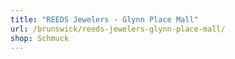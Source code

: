 ```yaml
---
title: "REEDS Jewelers - Glynn Place Mall"
url: /brunswick/reeds-jewelers-glynn-place-mall/
shop: Schmuck
---
```

